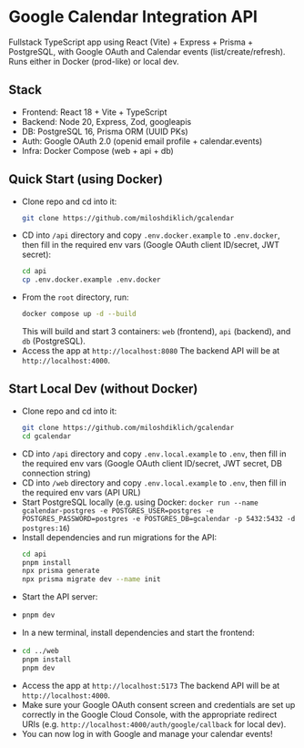 # Google Calendar Integration API

Fullstack TypeScript app using React (Vite) + Express + Prisma + PostgreSQL, with Google OAuth and Calendar events (list/create/refresh).
Runs either in Docker (prod-like) or local dev.

## Stack

- Frontend: React 18 + Vite + TypeScript
- Backend: Node 20, Express, Zod, googleapis
- DB: PostgreSQL 16, Prisma ORM (UUID PKs)
- Auth: Google OAuth 2.0 (openid email profile + calendar.events)
- Infra: Docker Compose (web + api + db)

## Quick Start (using Docker)

- Clone repo and cd into it:
  ```bash
  git clone https://github.com/miloshdiklich/gcalendar
    ```
- CD into `/api` directory and copy `.env.docker.example` to `.env.docker`, then fill in the required env vars (Google OAuth client ID/secret, JWT secret):
  ```bash
  cd api
  cp .env.docker.example .env.docker
    ```
- From the `root` directory, run:
  ```bash
  docker compose up -d --build
    ```
  This will build and start 3 containers: `web` (frontend), `api` (backend), and `db` (PostgreSQL).
- Access the app at `http://localhost:8080` The backend API will be at `http://localhost:4000`.

## Start Local Dev (without Docker)
- Clone repo and cd into it:
  ```bash
  git clone https://github.com/miloshdiklich/gcalendar
  cd gcalendar
    ```
- CD into `/api` directory and copy `.env.local.example` to `.env`, then fill in the required env vars (Google OAuth client ID/secret, JWT secret, DB connection string)
- CD into `/web` directory and copy `.env.local.example` to `.env`, then fill in the required env vars (API URL)
- Start PostgreSQL locally (e.g. using Docker: `docker run --name gcalendar-postgres -e POSTGRES_USER=postgres -e POSTGRES_PASSWORD=postgres -e POSTGRES_DB=gcalendar -p 5432:5432 -d postgres:16`)
- Install dependencies and run migrations for the API:
  ```bash
  cd api
  pnpm install
  npx prisma generate
  npx prisma migrate dev --name init
    ```
- Start the API server:
- ```bash
  pnpm dev
    ```
- In a new terminal, install dependencies and start the frontend:
- ```bash
  cd ../web
  pnpm install
  pnpm dev
    ```
- Access the app at `http://localhost:5173` The backend API will be at `http://localhost:4000`.
- Make sure your Google OAuth consent screen and credentials are set up correctly in the Google Cloud Console, with the appropriate redirect URIs (e.g. `http://localhost:4000/auth/google/callback` for local dev).
- You can now log in with Google and manage your calendar events!

